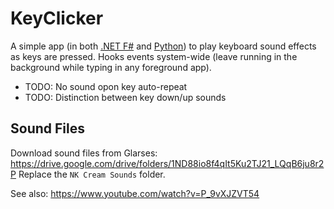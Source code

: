 # KeyClicker

A simple app (in both [.NET F#](Program.fs) and [Python](KeyCLicker.py)) to play keyboard sound effects as keys are pressed. Hooks events system-wide (leave running in the background while typing in any foreground app).

- TODO: No sound opon key auto-repeat
- TODO: Distinction between key down/up sounds

## Sound Files

Download sound files from Glarses: https://drive.google.com/drive/folders/1ND88io8f4qIt5Ku2TJ21_LQqB6ju8r2P
Replace the `NK Cream Sounds` folder.

See also: https://www.youtube.com/watch?v=P_9vXJZVT54
